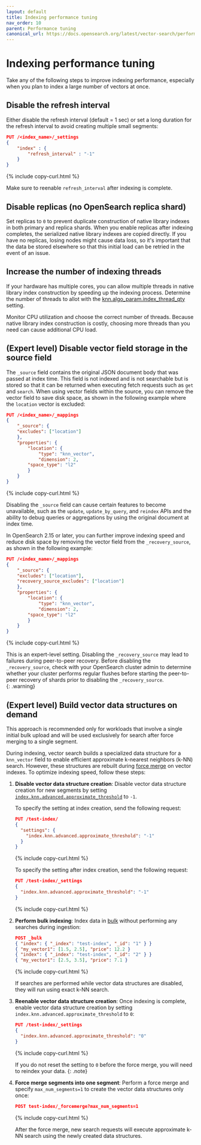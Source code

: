 ```yaml
---
layout: default
title: Indexing performance tuning
nav_order: 10
parent: Performance tuning
canonical_url: https://docs.opensearch.org/latest/vector-search/performance-tuning-indexing/
---
```


# Indexing performance tuning

Take any of the following steps to improve indexing performance, especially when you plan to index a large number of vectors at once.

## Disable the refresh interval

Either disable the refresh interval (default = 1 sec) or set a long duration for the refresh interval to avoid creating multiple small segments:

```json
PUT /<index_name>/_settings
{
    "index" : {
        "refresh_interval" : "-1"
    }
}
```
{% include copy-curl.html %}

Make sure to reenable `refresh_interval` after indexing is complete.

## Disable replicas (no OpenSearch replica shard)

   Set replicas to `0` to prevent duplicate construction of native library indexes in both primary and replica shards. When you enable replicas after indexing completes, the serialized native library indexes are copied directly. If you have no replicas, losing nodes might cause data loss, so it's important that the data be stored elsewhere so that this initial load can be retried in the event of an issue.

## Increase the number of indexing threads

If your hardware has multiple cores, you can allow multiple threads in native library index construction by speeding up the indexing process. Determine the number of threads to allot with the [knn.algo_param.index_thread_qty]({{site.url}}{{site.baseurl}}/search-plugins/knn/settings#cluster-settings) setting.

Monitor CPU utilization and choose the correct number of threads. Because native library index construction is costly, choosing more threads than you need can cause additional CPU load.


## (Expert level) Disable vector field storage in the source field

The `_source` field contains the original JSON document body that was passed at index time. This field is not indexed and is not searchable but is stored so that it can be returned when executing fetch requests such as `get` and `search`. When using vector fields within the source, you can remove the vector field to save disk space, as shown in the following example where the `location` vector is excluded:

```json
PUT /<index_name>/_mappings
{
    "_source": {
    "excludes": ["location"]
    },
    "properties": {
        "location": {
            "type": "knn_vector",
            "dimension": 2,
        "space_type": "l2"
        }
    }
}
```
{% include copy-curl.html %}

Disabling the `_source` field can cause certain features to become unavailable, such as the `update`, `update_by_query`, and `reindex` APIs and the ability to debug queries or aggregations by using the original document at index time.

In OpenSearch 2.15 or later, you can further improve indexing speed and reduce disk space by removing the vector field from the `_recovery_source`, as shown in the following example:

```json
PUT /<index_name>/_mappings
{
    "_source": {
    "excludes": ["location"],
    "recovery_source_excludes": ["location"]
    },
    "properties": {
        "location": {
            "type": "knn_vector",
            "dimension": 2,
        "space_type": "l2"
        }
    }
}
```
{% include copy-curl.html %}

This is an expert-level setting. Disabling the `_recovery_source` may lead to failures during peer-to-peer recovery. Before disabling the `_recovery_source`, check with your OpenSearch cluster admin to determine whether your cluster performs regular flushes before starting the peer-to-peer recovery of shards prior to disabling the `_recovery_source`.  
{: .warning}

## (Expert level) Build vector data structures on demand

This approach is recommended only for workloads that involve a single initial bulk upload and will be used exclusively for search after force merging to a single segment.

During indexing, vector search builds a specialized data structure for a `knn_vector` field to enable efficient approximate k-nearest neighbors (k-NN) search. However, these structures are rebuilt during [force merge]({{site.url}}{{site.baseurl}}/api-reference/index-apis/force-merge/) on vector indexes. To optimize indexing speed, follow these steps:

1. **Disable vector data structure creation**: Disable vector data structure creation for new segments by setting [`index.knn.advanced.approximate_threshold`]({{site.url}}{{site.baseurl}}/vector-search/settings/#index-settings) to `-1`. 

    To specify the setting at index creation, send the following request:

    ```json
    PUT /test-index/
    {
      "settings": {
        "index.knn.advanced.approximate_threshold": "-1"
      }
    }
    ```
    {% include copy-curl.html %}

    To specify the setting after index creation, send the following request:

    ```json
    PUT /test-index/_settings
    {
      "index.knn.advanced.approximate_threshold": "-1"
    }
    ```
    {% include copy-curl.html %}

1. **Perform bulk indexing**: Index data in [bulk]({{site.url}}{{site.baseurl}}/api-reference/document-apis/bulk/) without performing any searches during ingestion:

    ```json
    POST _bulk
    { "index": { "_index": "test-index", "_id": "1" } }
    { "my_vector1": [1.5, 2.5], "price": 12.2 }
    { "index": { "_index": "test-index", "_id": "2" } }
    { "my_vector1": [2.5, 3.5], "price": 7.1 }
    ```
    {% include copy-curl.html %}

    If searches are performed while vector data structures are disabled, they will run using exact k-NN search.

1. **Reenable vector data structure creation**: Once indexing is complete, enable vector data structure creation by setting `index.knn.advanced.approximate_threshold` to `0`:

    ```json
    PUT /test-index/_settings
    {
      "index.knn.advanced.approximate_threshold": "0"
    }
    ```
    {% include copy-curl.html %}

    If you do not reset the setting to `0` before the force merge, you will need to reindex your data.
    {: .note}

1. **Force merge segments into one segment**: Perform a force merge and specify `max_num_segments=1` to create the vector data structures only once:

    ```json
    POST test-index/_forcemerge?max_num_segments=1
    ```
    {% include copy-curl.html %}

    After the force merge, new search requests will execute approximate k-NN search using the newly created data structures.